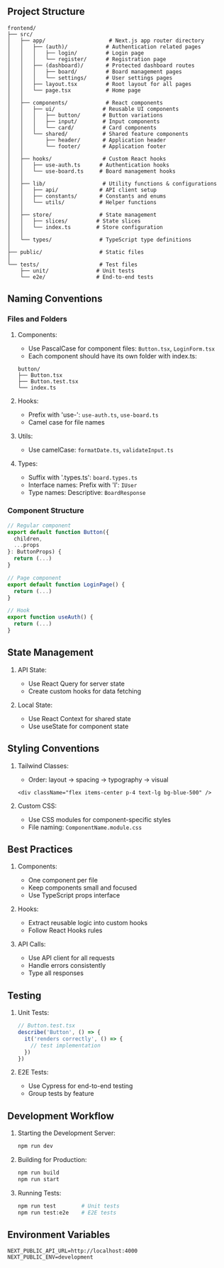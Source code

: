 ## Project Structure

```
frontend/
├── src/
│   ├── app/                    # Next.js app router directory
│   │   ├── (auth)/            # Authentication related pages
│   │   │   ├── login/         # Login page
│   │   │   └── register/      # Registration page
│   │   ├── (dashboard)/       # Protected dashboard routes
│   │   │   ├── board/         # Board management pages
│   │   │   └── settings/      # User settings pages
│   │   ├── layout.tsx         # Root layout for all pages
│   │   └── page.tsx           # Home page
│   │
│   ├── components/            # React components
│   │   ├── ui/               # Reusable UI components
│   │   │   ├── button/       # Button variations
│   │   │   ├── input/        # Input components
│   │   │   └── card/         # Card components
│   │   └── shared/           # Shared feature components
│   │       ├── header/       # Application header
│   │       └── footer/       # Application footer
│   │
│   ├── hooks/                # Custom React hooks
│   │   ├── use-auth.ts      # Authentication hooks
│   │   └── use-board.ts     # Board management hooks
│   │
│   ├── lib/                  # Utility functions & configurations
│   │   ├── api/             # API client setup
│   │   ├── constants/       # Constants and enums
│   │   └── utils/           # Helper functions
│   │
│   ├── store/               # State management
│   │   ├── slices/         # State slices
│   │   └── index.ts        # Store configuration
│   │
│   └── types/               # TypeScript type definitions
│
├── public/                  # Static files
│
└── tests/                   # Test files
    ├── unit/               # Unit tests
    └── e2e/                # End-to-end tests
```

## Naming Conventions

### Files and Folders

1. Components:
    - Use PascalCase for component files: `Button.tsx`, `LoginForm.tsx`
    - Each component should have its own folder with index.ts:
   ```
   button/
   ├── Button.tsx
   ├── Button.test.tsx
   └── index.ts
   ```

2. Hooks:
    - Prefix with 'use-': `use-auth.ts`, `use-board.ts`
    - Camel case for file names

3. Utils:
    - Use camelCase: `formatDate.ts`, `validateInput.ts`

4. Types:
    - Suffix with '.types.ts': `board.types.ts`
    - Interface names: Prefix with 'I': `IUser`
    - Type names: Descriptive: `BoardResponse`

### Component Structure

```typescript
// Regular component
export default function Button({ 
  children, 
  ...props 
}: ButtonProps) {
  return (...)
}

// Page component
export default function LoginPage() {
  return (...)
}

// Hook
export function useAuth() {
  return (...)
}
```

## State Management

1. API State:
    - Use React Query for server state
    - Create custom hooks for data fetching

2. Local State:
    - Use React Context for shared state
    - Use useState for component state

## Styling Conventions

1. Tailwind Classes:
    - Order: layout → spacing → typography → visual
   ```tsx
   <div className="flex items-center p-4 text-lg bg-blue-500" />
   ```

2. Custom CSS:
    - Use CSS modules for component-specific styles
    - File naming: `ComponentName.module.css`

## Best Practices

1. Components:
    - One component per file
    - Keep components small and focused
    - Use TypeScript props interface

2. Hooks:
    - Extract reusable logic into custom hooks
    - Follow React Hooks rules

3. API Calls:
    - Use API client for all requests
    - Handle errors consistently
    - Type all responses

## Testing

1. Unit Tests:
   ```typescript
   // Button.test.tsx
   describe('Button', () => {
     it('renders correctly', () => {
       // test implementation
     })
   })
   ```

2. E2E Tests:
    - Use Cypress for end-to-end testing
    - Group tests by feature

## Development Workflow

1. Starting the Development Server:
   ```bash
   npm run dev
   ```

2. Building for Production:
   ```bash
   npm run build
   npm run start
   ```

3. Running Tests:
   ```bash
   npm run test        # Unit tests
   npm run test:e2e    # E2E tests
   ```

## Environment Variables

```env
NEXT_PUBLIC_API_URL=http://localhost:4000
NEXT_PUBLIC_ENV=development
```